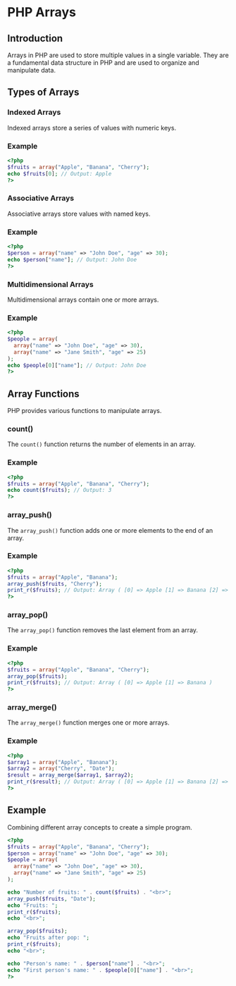 # PHP Arrays

## Introduction

Arrays in PHP are used to store multiple values in a single variable. They are a fundamental data structure in PHP and are used to organize and manipulate data.

## Types of Arrays

### Indexed Arrays

Indexed arrays store a series of values with numeric keys.

### Example

```php
<?php
$fruits = array("Apple", "Banana", "Cherry");
echo $fruits[0]; // Output: Apple
?>
```

### Associative Arrays

Associative arrays store values with named keys.

### Example

```php
<?php
$person = array("name" => "John Doe", "age" => 30);
echo $person["name"]; // Output: John Doe
?>
```

### Multidimensional Arrays

Multidimensional arrays contain one or more arrays.

### Example

```php
<?php
$people = array(
  array("name" => "John Doe", "age" => 30),
  array("name" => "Jane Smith", "age" => 25)
);
echo $people[0]["name"]; // Output: John Doe
?>
```

## Array Functions

PHP provides various functions to manipulate arrays.

### count()

The `count()` function returns the number of elements in an array.

### Example

```php
<?php
$fruits = array("Apple", "Banana", "Cherry");
echo count($fruits); // Output: 3
?>
```

### array_push()

The `array_push()` function adds one or more elements to the end of an array.

### Example

```php
<?php
$fruits = array("Apple", "Banana");
array_push($fruits, "Cherry");
print_r($fruits); // Output: Array ( [0] => Apple [1] => Banana [2] => Cherry )
?>
```

### array_pop()

The `array_pop()` function removes the last element from an array.

### Example

```php
<?php
$fruits = array("Apple", "Banana", "Cherry");
array_pop($fruits);
print_r($fruits); // Output: Array ( [0] => Apple [1] => Banana )
?>
```

### array_merge()

The `array_merge()` function merges one or more arrays.

### Example

```php
<?php
$array1 = array("Apple", "Banana");
$array2 = array("Cherry", "Date");
$result = array_merge($array1, $array2);
print_r($result); // Output: Array ( [0] => Apple [1] => Banana [2] => Cherry [3] => Date )
?>
```

## Example

Combining different array concepts to create a simple program.

```php
<?php
$fruits = array("Apple", "Banana", "Cherry");
$person = array("name" => "John Doe", "age" => 30);
$people = array(
  array("name" => "John Doe", "age" => 30),
  array("name" => "Jane Smith", "age" => 25)
);

echo "Number of fruits: " . count($fruits) . "<br>";
array_push($fruits, "Date");
echo "Fruits: ";
print_r($fruits);
echo "<br>";

array_pop($fruits);
echo "Fruits after pop: ";
print_r($fruits);
echo "<br>";

echo "Person's name: " . $person["name"] . "<br>";
echo "First person's name: " . $people[0]["name"] . "<br>";
?>
